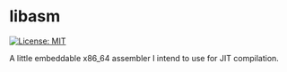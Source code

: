 # libasm

[![License: MIT](https://img.shields.io/badge/License-MIT-yellow.svg)](https://opensource.org/licenses/MIT)

A little embeddable x86_64 assembler I intend to use for JIT compilation.
